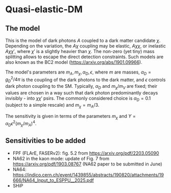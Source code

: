 # Quasi-elastic-DM

## The model

This is the model of dark photons $A$ coupled to a dark matter candidate $\chi$. Depending on the variation, the $A\chi$ coupling may be elastic, $A\chi \chi$, or inelastic $A\chi \chi'$, where $\chi'$ is a slightly heavier than $\chi$. The non-zero (yet tiny) mass splitting allows to escape the direct detection constraints. Such models are also known as the BC2 model (https://arxiv.org/abs/1901.09966).

The model's parameters are $`m_{A},m_{\chi}, \alpha_{D}, \epsilon`$, where $m$ are masses, $\alpha_{D} = g_{D}^{2}/4\pi$ is the coupling of the dark photons to the dark matter, and $\epsilon$ controls dark photon coupling to the SM. Typically, $\alpha_{D}$ and $m_{\chi}/m_{V}$ are fixed; their values are chosen in a way such that dark photon predominantly decays invisibly - into $\chi\chi'$ psirs. The commonly considered choice is $\alpha_{D} = 0.1$ (subject to a simple rescale) and $m_{\chi} = m_{A}/3$.

The sensitivity is given in terms of the parameters $m_{\chi}$ and $Y = \alpha_{D}\epsilon^{2}(m_{\chi}/m_{A})^{4}$.
 
 
## Sensitivities to be added

- FPF (FLArE, FASERv2): fig. 5.2 from https://arxiv.org/pdf/2203.05090
- NA62 in the kaon mode: update of Fig. 7 from https://arxiv.org/pdf/1903.08767 (NA62 paper to be submitted in June)
- NA64: https://indico.cern.ch/event/1439855/abstracts/190820/attachments/19666/NA64_Input_to_ESPPU__2025.pdf
- SHiP